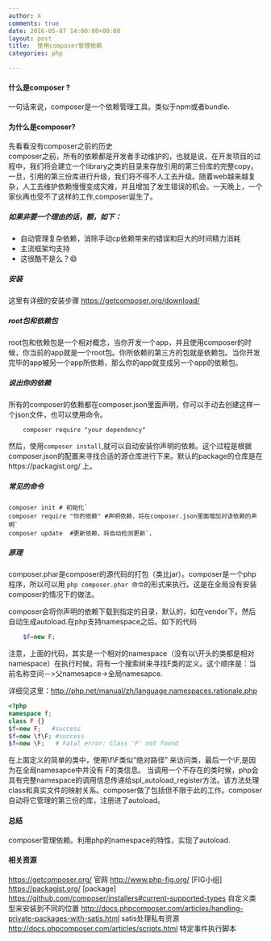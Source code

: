 ```yaml
---
author: X
comments: true
date: 2016-05-07 14:00:00+00:00
layout: post
title:  使用composer管理依赖
categories: php

---
```



#### 什么是composer ?
一句话来说，composer是一个依赖管理工具。类似于npm或者bundle.


#### 为什么是composer?

先看看没有composer之前的历史  
composer之前，所有的依赖都是开发者手动维护的，也就是说，在开发项目的过程中，我们将会建立一个library之类的目录来存放引用的第三份库的完整copy。一旦，引用的第三份库进行升级，我们将不得不人工去升级。随着web越来越复杂，人工去维护依赖慢慢变成灾难，并且增加了发生错误的机会。一天晚上，一个家伙再也受不了这样的工作,composer诞生了。  

##### 如果非要一个理由的话，额，如下：
- 自动管理复杂依赖，消除手动cp依赖带来的错误和巨大的时间精力消耗
- 主流框架均支持
- 这很酷不是么？😄

##### 安装  

这里有详细的安装步骤 https://getcomposer.org/download/  
##### root包和依赖包  

root包和依赖包是一个相对概念，当你开发一个app，并且使用composer的时候，你当前的app就是一个root包。你所依赖的第三方的包就是依赖包。当你开发完毕的app被另一个app所依赖，那么你的app就变成另一个app的依赖包。  

##### 说出你的依赖
所有的composer的依赖都在composer.json里面声明，你可以手动去创建这样一个json文件，也可以使用命令。  


``` shell   
    composer require "your dependency"
```

然后，使用`composer install`,就可以自动安装你声明的依赖。这个过程是根据composer.json的配置来寻找合适的源仓库进行下来。默认的package的仓库是在https://packagist.org/ 上。  

##### 常见的命令
``` shell
composer init # 初始化`
composer require "你的依赖" #声明依赖，将在composer.json里面增加对该依赖的声明`
composer update  #更新依赖，将自动检测更新`，
```

##### 原理
composer.phar是composer的源代码的打包（类比jar）。composer是一个php程序，所以可以用 `php composer.phar 命令`的形式来执行。这是在全局没有安装composer的情况下的做法。  

composer会将你声明的依赖下载到指定的目录，默认的，如在vendor下。然后自动生成autoload.在php支持namespace之后。如下的代码  

``` php
    $f=new F;
```
注意，上面的代码，其实是一个相对的namespace（没有以\\开头的类都是相对namespace）在执行时候，将有一个搜索树来寻找F类的定义。这个顺序是：当前名称空间－>父namesapce->全局namesapce.  

详细见这里：http://php.net/manual/zh/language.namespaces.rationale.php

``` php
<?php
namespace f;
class F {}
$f=new F;   #success
$f=new \f\F; #success
$f=new \F;   # Fatal error: Class 'F' not found
```

在上面定义的简单的类中，使用\f\F类似“绝对路径” 来访问类，最后一个\F,是因为在全局namesapce中并没有 F的类信息。
当调用一个不存在的类时候，php会具有完整namespace的调用信息传递给spl_autoload_register方法。该方法处理class和真实文件的映射关系。composer做了包括但不限于此的工作。composer自动将它管理的第三份的库，注册进了autoload。  

#### 总结
composer管理依赖。利用php的namespace的特性，实现了autoload.

#### 相关资源
https://getcomposer.org/  官网
http://www.php-fig.org/ [FIG小组]
https://packagist.org/ [package]
https://github.com/composer/installers#current-supported-types  自定义类型来安装到不同的位置
http://docs.phpcomposer.com/articles/handling-private-packages-with-satis.html  satis处理私有资源
http://docs.phpcomposer.com/articles/scripts.html 特定事件执行脚本
